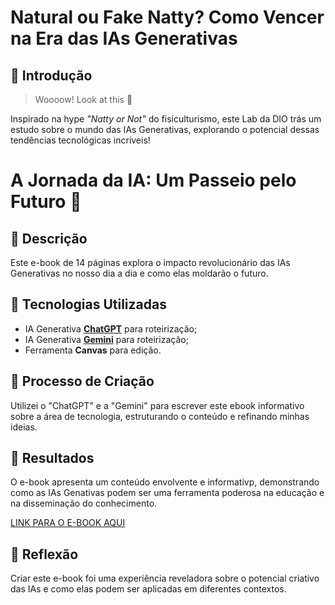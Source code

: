 # Natural ou Fake Natty? Como Vencer na Era das IAs Generativas

## 🚀 Introdução

> Woooow! Look at this 👀

 Inspirado na hype _"Natty or Not"_ do fisiculturismo, este Lab da DIO trás um estudo sobre o mundo das IAs Generativas, explorando o potencial dessas tendências tecnológicas incríveis!

# A Jornada da IA: Um Passeio pelo Futuro 🌌

## 📒 Descrição
Este e-book de 14 páginas explora o impacto revolucionário das IAs Generativas no nosso dia a dia e como elas moldarão o futuro.

## 🤖 Tecnologias Utilizadas
- IA Generativa **[ChatGPT](https://chat.openai.com)** para roteirização;
- IA Generativa **[Gemini](https://gemini.google.com/)** para roteirização;
- Ferramenta **Canvas** para edição.

## 🧐 Processo de Criação
Utilizei o "ChatGPT" e a "Gemini" para escrever este ebook informativo sobre a área de tecnologia, estruturando o conteúdo e refinando minhas ideias.

## 🚀 Resultados
O e-book apresenta um conteúdo envolvente e informativp, demonstrando como as IAs Genativas podem ser uma ferramenta poderosa na educação e na disseminação do conhecimento.

[LINK PARA O E-BOOK AQUI](https://drive.google.com/file/d/1LCUH7Dj7-uo-QqkweuvF0jf25Iex8uL1/view?usp=drive_link)

## 💭 Reflexão
Criar este e-book foi uma experiência reveladora sobre o potencial criativo das IAs e como elas podem ser aplicadas em diferentes contextos.
